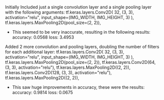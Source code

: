 Initially Included just a single convolution layer and a single pooling layer with the following arguments:
    tf.keras.layers.Conv2D(
        32, (3, 3), activation="relu", input_shape=(IMG_WIDTH, IMG_HEIGHT, 3)
    ),
    tf.keras.layers.MaxPooling2D(pool_size=(2, 2)),

- This seemed to be very inaccurate, resulting in the following results:
    accuracy: 0.0568 
    loss: 3.4953


Added 2 more convolution and pooling layers, doubling the number of filters for each additional layer:
    tf.keras.layers.Conv2D(
        32, (3, 3), activation="relu", input_shape=(IMG_WIDTH, IMG_HEIGHT, 3)
    ),
    tf.keras.layers.MaxPooling2D(pool_size=(2, 2)),
    tf.keras.layers.Conv2D(64, (3, 3), activation="relu"),
    tf.keras.layers.MaxPooling2D((2, 2)),
    tf.keras.layers.Conv2D(128, (3, 3), activation="relu"),
    tf.keras.layers.MaxPooling2D((2, 2)),

- This saw huge improvements in accuracy, these were the results:
accuracy: 0.9814
loss: 0.0675